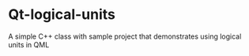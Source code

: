 # Qt-logical-units
A simple C++ class with sample project that demonstrates using logical units in QML
